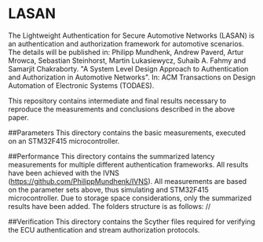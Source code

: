 # LASAN
The Lightweight Authentication for Secure Automotive Networks (LASAN) is an authentication and authorization framework for automotive scenarios. The details will be published in: Philipp Mundhenk, Andrew Paverd, Artur Mrowca, Sebastian Steinhorst, Martin Lukasiewycz, Suhaib A. Fahmy and Samarjit Chakraborty. "A System Level Design Approach to Authentication and Authorization in Automotive Networks". In: ACM Transactions on Design Automation of Electronic Systems (TODAES).

This repository contains intermediate and final results necessary to reproduce the measurements and conclusions  described in the above paper.

##Parameters
This directory contains the basic measurements, executed on an STM32F415 microcontroller.

##Performance
This directory contains the summarized latency measurements for multiple different authentication frameworks. All results have been achieved with the IVNS (https://github.com/PhilippMundhenk/IVNS). All measurements are based on the parameter sets above, thus simulating and STM32F415 microcontroller. Due to storage space considerations, only the summarized results have been added. The folders structure is as follows:
<Framework under Test>/<Crypto Library>/<HW Acceleration>

##Verification
This directory contains the Scyther files required for verifying the ECU authentication and stream authorization protocols.
